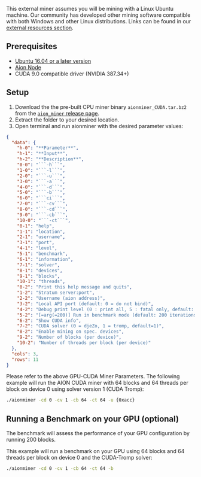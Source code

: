 This external miner assumes you will be mining with a Linux Ubuntu machine. Our community has developed other mining software compatible with both Windows and other Linux distributions. Links can be found in our [external resources section](https://docs.aion.network/docs/external-resources).

## Prerequisites

- [Ubuntu 16.04 or a later version](https://www.ubuntu.com/download/desktop)
- [Aion Node](https://docs.aion.network/docs/node-setup)
- CUDA 9.0 compatible driver (NVIDIA 387.34+)

## Setup

1. Download the the pre-built CPU miner binary `aionminer_CUDA.tar.bz2` from the [`aion_miner` release page](https://github.com/aionnetwork/aion_miner/releases).
2. Extract the folder to your desired location.
3. Open terminal and run aionminer with the desired parameter values:

```json
{
  "data": {
    "h-0": "**Parameter**",
    "h-1": "**Input**",
    "h-2": "**Description**",
    "0-0": "```-h```",
    "1-0": "```-l```",
    "2-0": "```-u```",
    "3-0": "```-a```",
    "4-0": "```-d```",
    "5-0": "```-b```",
    "6-0": "```ci```",
    "7-0": "```-cv```",
    "8-0": "```-cd```",
    "9-0": "```-cb```",
    "10-0": "```-ct```",
    "0-1": "help",
    "1-1": "location",
    "2-1": "username",
    "3-1": "port",
    "4-1": "level",
    "5-1": "benchmark",
    "6-1": "information",
    "7-1": "solver",
    "8-1": "devices",
    "9-1": "blocks",
    "10-1": "threads",
    "0-2": "Print this help message and quits",
    "1-2": "Stratum server:port",
    "2-2": "Username (aion address)",
    "3-2": "Local API port (default: 0 = do not bind)",
    "4-2": "Debug print level (0 : print all, 5 : fatal only, default: 2)",
    "5-2": "[=arg(=200)] Run in benchmark mode (default: 200 iterations)",
    "6-2": "Show CUDA info",
    "7-2": "CUDA solver (0 = djeZo, 1 = tromp, default=1)",
    "8-2": "Enable mining on spec. devices",
    "9-2": "Number of blocks (per device)",
    "10-2": "Number of threads per block (per device)"
  },
  "cols": 3,
  "rows": 11
}
```

Please refer to the above GPU-CUDA Miner Parameters. The following example will run the AION CUDA miner with 64 blocks and 64 threads per block on device 0 using solver version 1 (CUDA Tromp):

```bash
./aionminer -cd 0 -cv 1 -cb 64 -ct 64 -u {0xacc}
```

## Running a Benchmark on your GPU (optional)

The benchmark will assess the performance of your GPU configuration by running 200 blocks.

This example will run a benchmark on your GPU using 64 blocks and 64 threads per block on device 0 and the CUDA-Tromp solver:

```bash
./aionminer -cd 0 -cv 1 -cb 64 -ct 64 -b
```